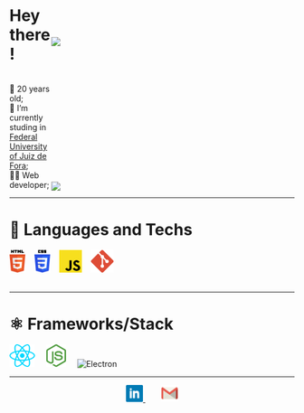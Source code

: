 <div align="right">

<p>
<img align="right" width="430px" src="https://github-readme-stats.vercel.app/api/top-langs/?username=viniciuscorbelli&hide=jupyternotebook&layout=compact&theme=light&hide_border=true" style="margin-top: 5rem">
</p>
<p>
<img align="right" width="430px" src="https://github-readme-stats.vercel.app/api?username=ViniciusCorbelli&show_icons=true" style="margin-top: 15rem">
</p>

</div>

# Hey there!
<br>
🎂 20 years old;
<br>
📜 I’m currently studing in <a href="https://www2.ufjf.br/ufjf/" target="_blank">Federal University of Juiz de Fora</a>;
<br>
👨‍💻 Web developer;

---

# 🔨 Languages and Techs

<div align="left">
<img height="40" alt="HTML5" src="./public/techs/html5.svg" title="HTML5"/> 
&nbsp;&nbsp; 
<img height="40" alt="CSS3" src="./public/techs/css3.svg" title="CSS3"/> 
&nbsp;&nbsp; 
<img height="40" alt="JavaScript" src="./public/techs/javascript.svg" title="JavaScript"/> 
&nbsp;&nbsp; 
<img height="40" alt="Git" src="./public/techs/git.svg" title="Git"/>
</div>

<br>

---
# ⚛️ Frameworks/Stack

<div align="left">
<img height="40" alt="ReactJS" src="./public/techs/react.svg" title="ReactJS"/> &nbsp;&nbsp;&nbsp; 
<img height="40" alt="NodeJS" src="./public/techs/nodejs.svg" title="NodeJS"/> &nbsp;&nbsp;&nbsp;
<img height="40" src="./public/techs/electron.svg" alt="Electron" title="Electron"> &nbsp;&nbsp;&nbsp; 
</div>

---
<div align="center">
<a href="https://www.linkedin.com/in/vin%C3%ADcius-de-oliveira-corbelli-804a5320b/" target="_blank">
<img height="30" alt="LinkedIn" src="./public/linkedin.svg"/>
</a>
&nbsp;&nbsp;&nbsp;&nbsp;&nbsp;&nbsp;
<a target="_blank" href="mailto:v.corbelli71@gmail.com" target="_blank">
    <img alt="Email" height="30" src="./public/gmail.svg"/>
</a>
</div>